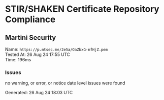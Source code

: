 # STIR/SHAKEN Certificate Repository Compliance

## Martini Security

Name: `https://p.mtsec.me/2e5a/OaZbxG-nfHjZ.pem`\
Tested At: 26 Aug 24 17:55 UTC\
Time: 196ms

### Issues

no warning, or error, or notice date level issues were found

Generated: 26 Aug 24 18:03 UTC